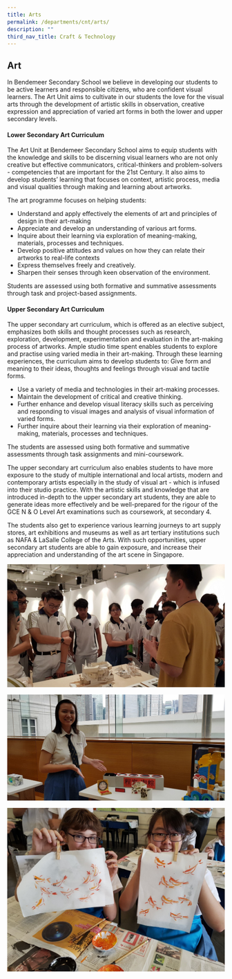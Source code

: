 ```yaml
---
title: Arts
permalink: /departments/cnt/arts/
description: ""
third_nav_title: Craft & Technology
---
```

## **Art**
In Bendemeer Secondary School we believe in developing our students to be active learners and responsible citizens, who are confident visual learners. The Art Unit aims to cultivate in our students the love for the visual arts through the development of artistic skills in observation, creative expression and appreciation of varied art forms in both the lower and upper secondary levels.

#### **Lower Secondary Art Curriculum**

The Art Unit at Bendemeer Secondary School aims to equip students with the knowledge and skills to be discerning visual learners who are not only creative but effective communicators, critical-thinkers and problem-solvers - competencies that are important for the 21st Century. It also aims to develop students’ learning that focuses on context, artistic process, media and visual qualities through making and learning about artworks. 
 
The art programme focuses on helping students:
 
* Understand and apply effectively the elements of art and principles of design in their art-making
* Appreciate and develop an understanding of various art forms.
* Inquire about their learning via exploration of meaning-making, materials, processes and techniques.
* Develop positive attitudes and values on how they can relate their artworks to real-life contexts
* Express themselves freely and creatively.
* Sharpen their senses through keen observation of the environment.
 
Students are assessed using both formative and summative assessments through task and project-based assignments.
 

#### **Upper Secondary Art Curriculum**

The upper secondary art curriculum, which is offered as an elective subject, emphasizes both skills and thought processes such as research, exploration, development, experimentation and evaluation in the art-making process of artworks. Ample studio time spent enables students to explore and practise using varied media in their art-making. Through these learning experiences, the curriculum aims to develop students to:
Give form and meaning to their ideas, thoughts and feelings through visual and tactile forms.

* Use a variety of media and technologies in their art-making processes.
* Maintain the development of critical and creative thinking.
* Further enhance and develop visual literacy skills such as perceiving and responding to visual images and analysis of visual information of varied forms.
* Further inquire about their learning via their exploration of meaning-making, materials, processes and techniques.

The students are assessed using both formative and summative assessments through task assignments and mini-coursework.
 
The upper secondary art curriculum also enables students to have more exposure to the study of multiple international and local artists, modern and contemporary artists especially in the study of visual art - which is infused into their studio practice. With the artistic skills and knowledge that are introduced in-depth to the upper secondary art students, they are able to generate ideas more effectively and be well-prepared for the rigour of the GCE N & O Level Art examinations such as coursework, at secondary 4.

The students also get to experience various learning journeys to art supply stores, art exhibitions and museums as well as art tertiary institutions such as NAFA & LaSalle College of the Arts.  With such opportunities, upper secondary art students are able to gain exposure, and increase their appreciation and understanding of the art scene in Singapore.

![Learning journey](/images/Departments/ct-art1.jpg)

![Learning journey](/images/Departments/ct-art2.jpg)

![Art lesson](/images/Departments/ct-art3.jpg)
